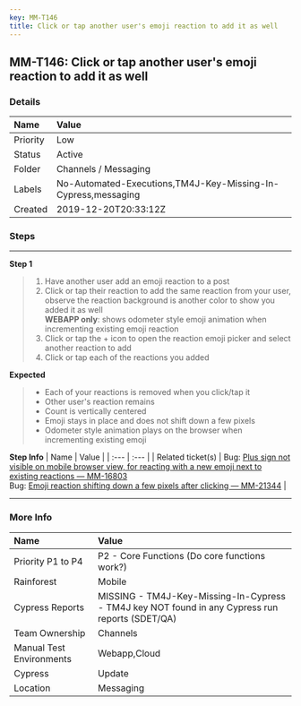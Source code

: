 ```yaml
---
key: MM-T146
title: Click or tap another user's emoji reaction to add it as well
---
```


## MM-T146: Click or tap another user's emoji reaction to add it as well

### Details

| Name     | Value                                                         |
| :------- | :------------------------------------------------------------ |
| Priority | Low                                                           |
| Status   | Active                                                        |
| Folder   | Channels / Messaging                                          |
| Labels   | No-Automated-Executions,TM4J-Key-Missing-In-Cypress,messaging |
| Created  | 2019-12-20T20:33:12Z                                          |

### Steps

<hr/>

**Step 1**

> <article><ol><li>Have another user add an emoji reaction to a post</li><li>Click or tap their reaction to add the same reaction from your user, observe the reaction background is another color to show you added it as well<br><strong>WEBAPP only</strong>: shows odometer style emoji animation when incrementing existing emoji reaction</li><li>Click or tap the + icon to open the reaction emoji picker and select another reaction to add</li><li>Click or tap each of the reactions you added</li></ol></article>

**Expected**

> <article><ul><li>Each of your reactions is removed when you click/tap it</li><li>Other user's reaction remains</li><li>Count is vertically centered</li><li>Emoji stays in place and does not shift down a few pixels</li><li>Odometer style animation plays on the browser when incrementing existing emoji&nbsp;</li></ul></article>

**Step Info**
| Name | Value |
| :--- | :--- |
| Related ticket(s) | Bug:&nbsp;<a href="https://mattermost.atlassian.net/browse/MM-16803" rel="noopener noreferrer" target="_blank">Plus sign not visible on mobile browser view, for reacting with a new emoji next to existing reactions — MM-16803</a><a href="https://mattermost.atlassian.net/browse/MM-21344" rel="noopener noreferrer" target="_blank"></a><br>Bug:&nbsp;<a href="https://mattermost.atlassian.net/browse/MM-21344" rel="noopener noreferrer" target="_blank">Emoji reaction shifting down a few pixels after clicking — MM-21344</a> |

<hr/>

### More Info

| Name                     | Value                                                                                           |
| :----------------------- | :---------------------------------------------------------------------------------------------- |
| Priority P1 to P4        | P2 - Core Functions (Do core functions work?)                                                   |
| Rainforest               | Mobile                                                                                          |
| Cypress Reports          | MISSING - TM4J-Key-Missing-In-Cypress - TM4J key NOT found in any Cypress run reports (SDET/QA) |
| Team Ownership           | Channels                                                                                        |
| Manual Test Environments | Webapp,Cloud                                                                                    |
| Cypress                  | Update                                                                                          |
| Location                 | Messaging                                                                                       |
